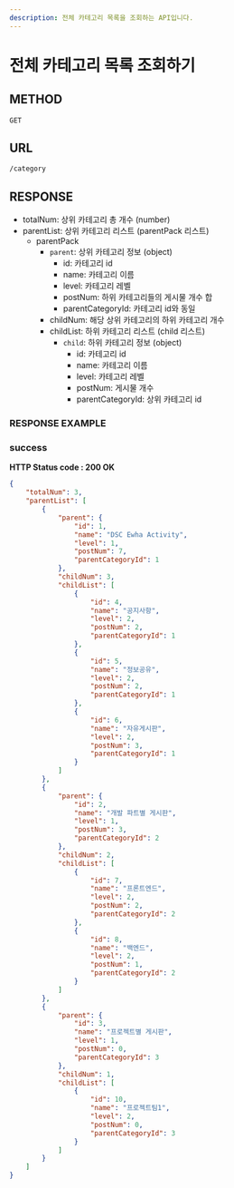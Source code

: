 ```yaml
---
description: 전체 카테고리 목록을 조회하는 API입니다.
---
```


# 전체 카테고리 목록 조회하기

## METHOD

```text
GET
```

## URL

```text
/category
```

## RESPONSE

- totalNum: 상위 카테고리 총 개수 (number)
- parentList: 상위 카테고리 리스트 (parentPack 리스트)
  - parentPack
    - `parent`: 상위 카테고리 정보 (object)
      - id: 카테고리 id
      - name: 카테고리 이름
      - level: 카테고리 레벨
      - postNum: 하위 카테고리들의 게시물 개수 합
      - parentCategoryId: 카테고리 id와 동일
    - childNum: 해당 상위 카테고리의 하위 카테고리 개수
    - childList: 하위 카테고리 리스트 (child 리스트)
      - `child`: 하위 카테고리 정보 (object)
        - id: 카테고리 id
        - name: 카테고리 이름
        - level: 카테고리 레벨
        - postNum: 게시물 개수
        - parentCategoryId: 상위 카테고리 id

### RESPONSE EXAMPLE

### success

**HTTP Status code : 200 OK**

```json
{
    "totalNum": 3,
    "parentList": [
        {
            "parent": {
                "id": 1,
                "name": "DSC Ewha Activity",
                "level": 1,
                "postNum": 7,
                "parentCategoryId": 1
            },
            "childNum": 3,
            "childList": [
                {
                    "id": 4,
                    "name": "공지사항",
                    "level": 2,
                    "postNum": 2,
                    "parentCategoryId": 1
                },
                {
                    "id": 5,
                    "name": "정보공유",
                    "level": 2,
                    "postNum": 2,
                    "parentCategoryId": 1
                },
                {
                    "id": 6,
                    "name": "자유게시판",
                    "level": 2,
                    "postNum": 3,
                    "parentCategoryId": 1
                }
            ]
        },
        {
            "parent": {
                "id": 2,
                "name": "개발 파트별 게시판",
                "level": 1,
                "postNum": 3,
                "parentCategoryId": 2
            },
            "childNum": 2,
            "childList": [
                {
                    "id": 7,
                    "name": "프론트엔드",
                    "level": 2,
                    "postNum": 2,
                    "parentCategoryId": 2
                },
                {
                    "id": 8,
                    "name": "백엔드",
                    "level": 2,
                    "postNum": 1,
                    "parentCategoryId": 2
                }
            ]
        },
        {
            "parent": {
                "id": 3,
                "name": "프로젝트별 게시판",
                "level": 1,
                "postNum": 0,
                "parentCategoryId": 3
            },
            "childNum": 1,
            "childList": [
                {
                    "id": 10,
                    "name": "프로젝트팀1",
                    "level": 2,
                    "postNum": 0,
                    "parentCategoryId": 3
                }
            ]
        }
    ]
}
```


